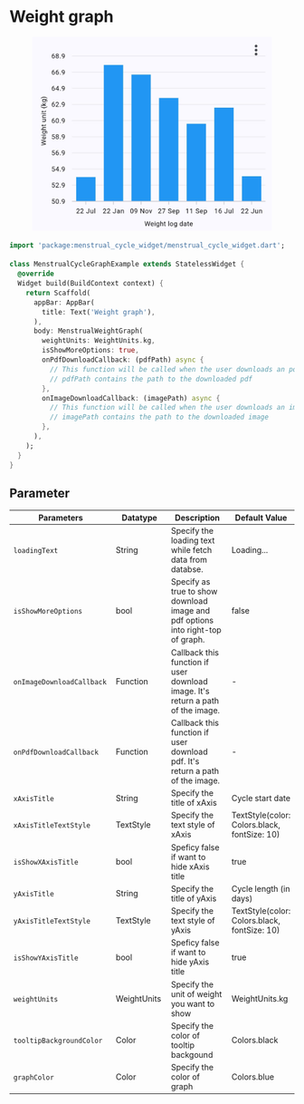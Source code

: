# Weight graph



<figure><img src="../.gitbook/assets/weight-graph.jpeg" alt="" width="563"><figcaption></figcaption></figure>

```dart
import 'package:menstrual_cycle_widget/menstrual_cycle_widget.dart';

class MenstrualCycleGraphExample extends StatelessWidget {
  @override
  Widget build(BuildContext context) {
    return Scaffold(
      appBar: AppBar(
        title: Text('Weight graph'),
      ),
      body: MenstrualWeightGraph(
        weightUnits: WeightUnits.kg,
        isShowMoreOptions: true,
        onPdfDownloadCallback: (pdfPath) async {
          // This function will be called when the user downloads an pdf
          // pdfPath contains the path to the downloaded pdf
        },
        onImageDownloadCallback: (imagePath) async {
          // This function will be called when the user downloads an image
          // imagePath contains the path to the downloaded image
        },
      ),
    );
  }
}
```

## Parameter

<table><thead><tr><th width="198">Parameters</th><th width="129">Datatype</th><th width="269">Description</th><th>Default Value</th></tr></thead><tbody><tr><td><code>loadingText</code></td><td>String</td><td>Specify the loading text while fetch data from databse.</td><td>Loading...</td></tr><tr><td><code>isShowMoreOptions</code></td><td>bool</td><td>Specify as true to show download image and pdf options into right-top of graph.</td><td>false</td></tr><tr><td><code>onImageDownloadCallback</code></td><td>Function</td><td>Callback this function if user download image. It's return a path of the image.</td><td>-</td></tr><tr><td><code>onPdfDownloadCallback</code></td><td>Function</td><td>Callback this function if user download pdf. It's return a path of the image.</td><td>-</td></tr><tr><td><code>xAxisTitle</code></td><td>String</td><td>Specify the title of xAxis</td><td>Cycle start date</td></tr><tr><td><code>xAxisTitleTextStyle</code></td><td>TextStyle</td><td>Specify the text style of xAxis</td><td>TextStyle(color: Colors.black, fontSize: 10)</td></tr><tr><td><code>isShowXAxisTitle</code></td><td>bool</td><td>Speficy false if want to hide xAxis title </td><td>true</td></tr><tr><td><code>yAxisTitle</code></td><td>String</td><td>Specify the title of yAxis</td><td>Cycle length (in days)</td></tr><tr><td><code>yAxisTitleTextStyle</code></td><td>TextStyle</td><td>Specify the text style of yAxis</td><td>TextStyle(color: Colors.black, fontSize: 10)</td></tr><tr><td><code>isShowYAxisTitle</code></td><td>bool</td><td>Speficy false if want to hide yAxis title </td><td>true</td></tr><tr><td><code>weightUnits</code></td><td>WeightUnits</td><td>Specify the unit of weight you want to show</td><td>WeightUnits.kg</td></tr><tr><td><code>tooltipBackgroundColor</code></td><td>Color</td><td>Specify the color of tooltip backgound</td><td>Colors.black</td></tr><tr><td><code>graphColor</code></td><td>Color</td><td>Specify the color of graph</td><td>Colors.blue</td></tr></tbody></table>
